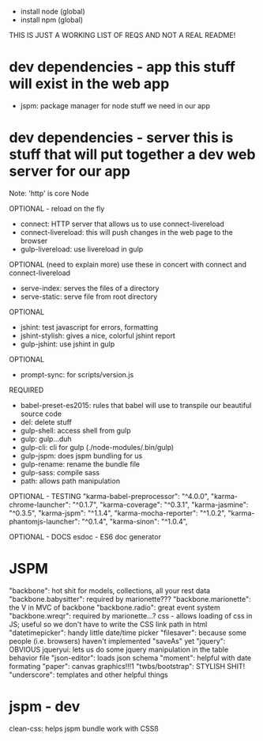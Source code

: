 - install node (global)
- install npm (global)

THIS IS JUST A WORKING LIST OF REQS AND NOT A REAL README!

dev dependencies - app
this stuff will exist in the web app
==================
- jspm: package manager for node stuff we need in our app

dev dependencies - server
this is stuff that will put together a dev web server for our app
==================
Note: 'http' is core Node

OPTIONAL - reload on the fly
- connect: HTTP server that allows us to use connect-livereload
- connect-livereload: this will push changes in the web page to the browser
- gulp-livereload: use livereload in gulp

OPTIONAL (need to explain more)
use these in concert with connect and connect-livereload
- serve-index: serves the files of a directory
- serve-static: serve file from root directory

OPTIONAL
- jshint: test javascript for errors, formatting
- jshint-stylish: gives a nice, colorful jshint report
- gulp-jshint: use jshint in gulp

OPTIONAL
- prompt-sync: for scripts/version.js

REQUIRED
- babel-preset-es2015: rules that babel will use to transpile our beautiful source code
- del: delete stuff
- gulp-shell: access shell from gulp
- gulp: gulp...duh
- gulp-cli: cli for gulp (./node-modules/.bin/gulp)
- gulp-jspm: does jspm bundling for us
- gulp-rename: rename the bundle file
- gulp-sass: compile sass
- path: allows path manipulation

OPTIONAL - TESTING
"karma-babel-preprocessor": "^4.0.0",
"karma-chrome-launcher": "^0.1.7",
"karma-coverage": "^0.3.1",
"karma-jasmine": "^0.3.5",
"karma-jspm": "^1.1.4",
"karma-mocha-reporter": "^1.0.2",
"karma-phantomjs-launcher": "^0.1.4",
"karma-sinon": "^1.0.4",

OPTIONAL - DOCS
esdoc - ES6 doc generator

JSPM
============

"backbone": hot shit for models, collections, all your rest data
"backbone.babysitter": required by marionette???
"backbone.marionette": the V in MVC of backbone
"backbone.radio": great event system
"backbone.wreqr": required by marionette...?
css - allows loading of css in JS; useful so we don't have to write the CSS link  path in html
"datetimepicker": handy little date/time picker
"filesaver": because some people (i.e. browsers) haven't implemented "saveAs" yet
"jquery": OBVIOUS
jqueryui: lets us do some jquery manipulation in the table behavior file
"json-editor": loads json schema
"moment": helpful with date formating
"paper": canvas graphics!!!1
"twbs/bootstrap": STYLISH SHIT!
"underscore": templates and other helpful things

jspm - dev
==============
clean-css: helps jspm bundle work with CSSß

